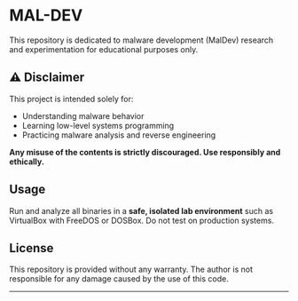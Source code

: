 # MAL-DEV

This repository is dedicated to malware development (MalDev) research and experimentation for educational purposes only.

## ⚠️ Disclaimer

This project is intended solely for:

- Understanding malware behavior
- Learning low-level systems programming
- Practicing malware analysis and reverse engineering

**Any misuse of the contents is strictly discouraged. Use responsibly and ethically.**


## Usage

Run and analyze all binaries in a **safe, isolated lab environment** such as VirtualBox with FreeDOS or DOSBox. Do not test on production systems.

## License

This repository is provided without any warranty. The author is not responsible for any damage caused by the use of this code.


---

